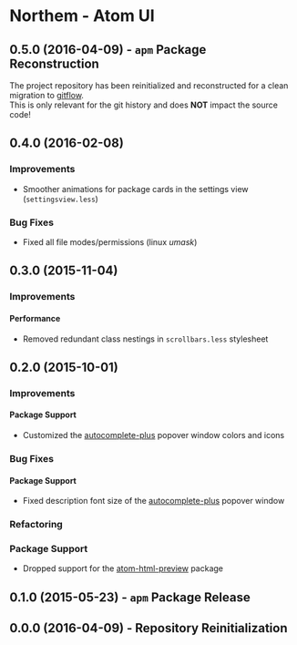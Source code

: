 Northem - Atom UI
=================

## 0.5.0 (2016-04-09) - `apm` Package Reconstruction
The project repository has been reinitialized and reconstructed for a clean migration to [gitflow](http://nvie.com/posts/a-successful-git-branching-model).  
This is only relevant for the git history and does **NOT** impact the source code!

## 0.4.0 (2016-02-08)
### Improvements
  - Smoother animations for package cards in the settings view (`settingsview.less`)

### Bug Fixes
  - Fixed all file modes/permissions (linux *umask*)

## 0.3.0 (2015-11-04)
### Improvements
#### Performance
  - Removed redundant class nestings in `scrollbars.less` stylesheet

## 0.2.0 (2015-10-01)
### Improvements
#### Package Support
  - Customized the [autocomplete-plus](https://atom.io/packages/autocomplete-plus) popover window colors and icons

### Bug Fixes
#### Package Support
  - Fixed description font size of the [autocomplete-plus](https://atom.io/packages/autocomplete-plus) popover window

### Refactoring
### Package Support
  - Dropped support for the [atom-html-preview](https://atom.io/packages/atom-html-preview) package

## 0.1.0 (2015-05-23) - `apm` Package Release

## 0.0.0 (2016-04-09) - Repository Reinitialization
